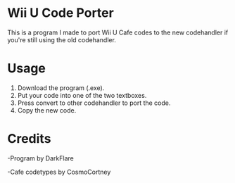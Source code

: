 # Wii U Code Porter
This is a program I made to port Wii U Cafe codes to the new codehandler if you're still using the old codehandler.

# Usage
1. Download the program (.exe).
2. Put your code into one of the two textboxes.
3. Press convert to other codehandler to port the code.
4. Copy the new code.

# Credits
-Program by DarkFlare

-Cafe codetypes by CosmoCortney
